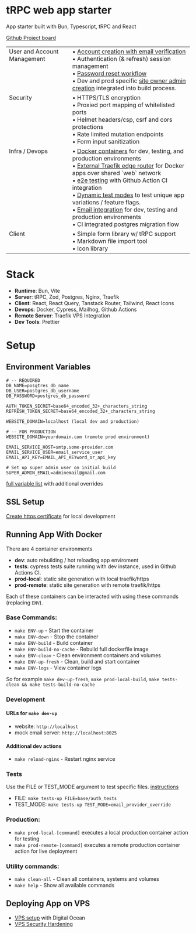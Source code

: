 # tRPC web app starter
App starter built with Bun, Typescript, tRPC and React 

[Github Project board](https://github.com/users/kirinmurphy/projects/2)

<table>
  <tr>
    <td style="vertical-align: top;">User and Account Management</td>
    <td>
      • <a href="./docs/auth.md">Account creation with email verification</a><br>
      • Authentication (& refresh) session management<br>
      • <a href="./docs/password_reset.md">Password reset workflow</a><br>
      • Dev and prod specific <a href="./docs/super_admin_setup.md">site owner admin creation</a> integrated into build process.
    </td>
  </tr>
  <tr>
    <td style="vertical-align: top;">Security</td>
    <td>
      • HTTPS/TLS encryption<br>
      • Proxied port mapping of whitelisted ports<br>
      • Helmet headers/csp, csrf and cors protections<br>
      • Rate limited mutation endpoints<br>
      • Form input sanitization
    </td>
  </tr>
  <tr>
    <td style="vertical-align: top;">Infra / Devops</td>
    <td>
      • <a href="#running-app-with-docker">Docker containers</a> for dev, testing, and production environments<br>
      • <a href="https://github.com/kirinmurphy/traefik_vps">External Traefik edge router</a> for Docker apps over shared `web` network<br>
      • <a href="./cypress/e2e/base/auth_spec.cy.ts">e2e testing</a> with Github Action CI integration <br>
      • <a href="./docs/cypress_options.md">Dynamic test modes</a> to test unique app variations / feature flags. <br>
      • <a href="./docs/email.md">Email integration</a> for dev, testing and production environments<br>
      • CI integrated postgres migration flow
    </td>
  </tr>
  <tr>
    <td style="vertical-align: top;">Client</td>
    <td>
      • Simple form library w/ tRPC support<br>
      • Markdown file import tool<br>
      • Icon library
    </td>
  </tr>
</table>

# Stack
- **Runtime**: Bun, Vite
- **Server**: tRPC, Zod, Postgres, Nginx, Traefik
- **Client**: React, React Query, Tanstack Router, Tailwind, React Icons
- **Devops**: Docker, Cypress, Mailhog, Github Actions 
- **Remote Server**: Traefik VPS Integration
- **Dev Tools**: Prettier


# Setup
## Environment Variables
```env 
# -- REQUIRED
DB_NAME=posgtres_db_name
DB_USER=postgres_db_username
DB_PASSWORD=postgres_db_password

AUTH_TOKEN_SECRET=base64_encoded_32+_characters_string
REFRESH_TOKEN_SECRET=base64_encoded_32+_characters_string

WEBSITE_DOMAIN=localhost (local dev and production)

# -- FOR PRODUCTION
WEBSITE_DOMAIN=yourdomain.com (remote prod environment)

EMAIL_SERVICE_HOST=smtp.some-provider.com
EMAIL_SERVICE_USER=email_service_user
EMAIL_API_KEY=EMAIL_API_KEYword_or_api_key

# Set up super admin user on initial build
SUPER_ADMIN_EMAIL=adminemail@gmail.com
``` 
[full variable list](./.env.example) with additional overrides


## SSL Setup
<a href="./docs/mkcert-setup.md">Create https certificate</a> for local development

## Running App With Docker
There are 4 container environments 
- **dev**: auto rebuilding / hot reloading app enviroment
- **tests**: cypress tests suite running with dev instance, used in Github Actions CI.
- **prod-local**: static site generation with local traefik/https
- **prod-remote**: static site generation with remote traefik/https

Each of these containers can be interacted with using these commands (replacing `ENV`).

### Base Commands:
- `make ENV-up`                 - Start the container 
- `make ENV-down`               - Stop the container
- `make ENV-build`              - Build container
- `make ENV-build-no-cache`     - Rebuild full dockerfile image
- `make ENV-clean`              - Clean environment containers and volumes
- `make ENV-up-fresh`           - Clean, build and start container
- `make ENV-logs`               - View container logs

So for example `make dev-up-fresh`, `make prod-local-build`, `make tests-clean && make tests-build-no-cache`

### Development 
#### URLs for `make dev-up` 
- website: `http://localhost`     
- mock email server: `http://localhost:8025`

#### Additional dev actions
- `make reload-nginx`                     - Restart nginx service

### Tests 
Use the FILE or TEST_MODE argument to test specific files. [instructions](./docs/cypress_options.md)    
- FILE: `make tests-up FILE=base/auth_tests` 
- TEST_MODE: `make tests-up TEST_MODE=email_provider_override` 

### Production:
- `make prod-local-[command]` executes a local production container action for testing 
- `make prod-remote-[command]` executes a remote production container action for live deployment

### Utility commands:
- `make clean-all`              - Clean all containers, systems and volumes
- `make help`                   - Show all available commands


## Deploying App on VPS
- [VPS setup](./docs/vps/vps_setup.md) with Digital Ocean
- [VPS Security Hardening](./docs/vps/vps_hardening.md)
